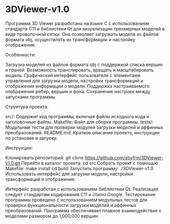 # 3DViewer-v1.0
Программа 3D Viewer разработана на языке C с использованием стандарта C11 и библиотеки Qt для визуализации трехмерных моделей в виде проволочной сетки. Она позволяет загружать модели из файлов формата obj, осуществлять их трансформации и настройку отображения.

Особенности:

Загрузка моделей из файлов формата obj с поддержкой списка вершин и граней.
Возможность транслировать, вращать и масштабировать модель.
Графический интерфейс пользователя с элементами управления для загрузки модели, настройки трансформаций и отображения информации о модели.
Поддержка настраиваемого отображения ребер, вершин и фона.
Сохранение настроек между запусками программы.

Структура проекта:

src/: Содержит код программы, включая файлы исходного кода и заголовочные файлы.
Makefile: Файл для сборки программы.
tests/: Модульные тесты для проверки модулей загрузки моделей и аффинных преобразований.
README.md: Краткое описание проекта, инструкции по установке и запуску.

Инструкции:

Клонировать репозиторий: git clone https://github.com/stivfrin/3DViewer-v1.0.git
Перейти в каталог проекта: cd src
Собрать проект с помощью Makefile: make install cd build
Запустить программу: ./3DViewer-v1.0
Использовать интерфейс для загрузки модели, настройки трансформаций и отображения.


Интерфейс разработан с использованием библиотеки Qt.
Реализация следует стандартам кодирования C11 и стилю Google.
Тестирование программы проведено с использованием модульных тестов для проверки функциональности загрузки моделей и аффинных преобразований.
Программа обеспечивает плавное взаимодействие с моделями размером до 1,000,000 вершин.
